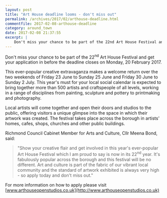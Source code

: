 ```yaml
---
layout: post
title: "Art House deadline looms - don't miss out"
permalink: /archives/2017/02/arthouse-deadline.html
commentfile: 2017-02-08-arthouse-deadline
category: around_town
date: 2017-02-08 21:37:55
excerpt: |
    Don't miss your chance to be part of the 22nd Art House Festival and get your application in before the deadline closes on Monday, 20 February 2017.
---
```


Don't miss your chance to be part of the 22<sup>nd</sup> Art House Festival and get your application in before the deadline closes on Monday, 20 February 2017.

This ever-popular creative extravaganza makes a welcome return over the two weekends of Friday 23 June to Sunday 25 June and Friday 30 June to Sunday 2 July. This year's must for your local social calendar is expected to bring together more than 500 artists and craftspeople of all levels, working in a range of disciplines from painting, sculpture and pottery to printmaking and photography.

Local artists will come together and open their doors and studios to the public, offering visitors a unique glimpse into the space in which their artwork was created. The festival takes place across the borough in artists' homes, cafes, shops, churches and other public buildings.

Richmond Council Cabinet Member for Arts and Culture, Cllr Meena Bond, said:

> "Show your creative flair and get involved in this year's ever-popular Art House Festival which I am proud to say is now in its 22<sup>nd</sup> year. It's fabulously popular across the borough and this festival will be no different. Art and culture is part of the fabric of our vibrant local community and the standard of artwork exhibited is always very high - so apply today and don't miss out."

For more information on how to apply please visit [www.arthouseopenstudios.co.uk](http://www.arthouseopenstudios.co.uk)

